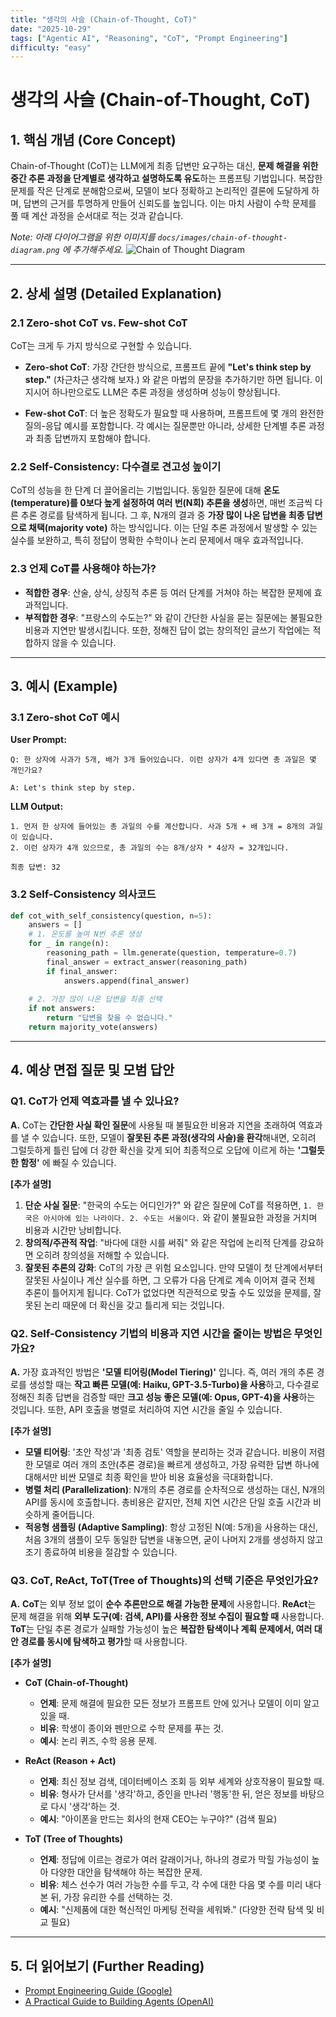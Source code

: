 ```yaml
---
title: "생각의 사슬 (Chain-of-Thought, CoT)"
date: "2025-10-29"
tags: ["Agentic AI", "Reasoning", "CoT", "Prompt Engineering"]
difficulty: "easy"
---
```


# 생각의 사슬 (Chain-of-Thought, CoT)

## 1. 핵심 개념 (Core Concept)

Chain-of-Thought (CoT)는 LLM에게 최종 답변만 요구하는 대신, **문제 해결을 위한 중간 추론 과정을 단계별로 생각하고 설명하도록 유도**하는 프롬프팅 기법입니다. 복잡한 문제를 작은 단계로 분해함으로써, 모델이 보다 정확하고 논리적인 결론에 도달하게 하며, 답변의 근거를 투명하게 만들어 신뢰도를 높입니다. 이는 마치 사람이 수학 문제를 풀 때 계산 과정을 순서대로 적는 것과 같습니다.

*Note: 아래 다이어그램을 위한 이미지를 `docs/images/chain-of-thought-diagram.png` 에 추가해주세요.*
![Chain of Thought Diagram](../../images/chain-of-thought-diagram.png)

---

## 2. 상세 설명 (Detailed Explanation)

### 2.1 Zero-shot CoT vs. Few-shot CoT

CoT는 크게 두 가지 방식으로 구현할 수 있습니다.

- **Zero-shot CoT**: 가장 간단한 방식으로, 프롬프트 끝에 **"Let's think step by step."** (차근차근 생각해 보자.) 와 같은 마법의 문장을 추가하기만 하면 됩니다. 이 지시어 하나만으로도 LLM은 추론 과정을 생성하며 성능이 향상됩니다.

- **Few-shot CoT**: 더 높은 정확도가 필요할 때 사용하며, 프롬프트에 몇 개의 완전한 질의-응답 예시를 포함합니다. 각 예시는 질문뿐만 아니라, 상세한 단계별 추론 과정과 최종 답변까지 포함해야 합니다.

### 2.2 Self-Consistency: 다수결로 견고성 높이기

CoT의 성능을 한 단계 더 끌어올리는 기법입니다. 동일한 질문에 대해 **온도(temperature)를 0보다 높게 설정하여 여러 번(N회) 추론을 생성**하면, 매번 조금씩 다른 추론 경로를 탐색하게 됩니다. 그 후, N개의 결과 중 **가장 많이 나온 답변을 최종 답변으로 채택(majority vote)** 하는 방식입니다. 이는 단일 추론 과정에서 발생할 수 있는 실수를 보완하고, 특히 정답이 명확한 수학이나 논리 문제에서 매우 효과적입니다.

### 2.3 언제 CoT를 사용해야 하는가?

- **적합한 경우**: 산술, 상식, 상징적 추론 등 여러 단계를 거쳐야 하는 복잡한 문제에 효과적입니다.
- **부적합한 경우**: "프랑스의 수도는?" 와 같이 간단한 사실을 묻는 질문에는 불필요한 비용과 지연만 발생시킵니다. 또한, 정해진 답이 없는 창의적인 글쓰기 작업에는 적합하지 않을 수 있습니다.

---

## 3. 예시 (Example)

### 3.1 Zero-shot CoT 예시

**User Prompt:**
```
Q: 한 상자에 사과가 5개, 배가 3개 들어있습니다. 이런 상자가 4개 있다면 총 과일은 몇 개인가요?

A: Let's think step by step.
```

**LLM Output:**
```
1. 먼저 한 상자에 들어있는 총 과일의 수를 계산합니다. 사과 5개 + 배 3개 = 8개의 과일이 있습니다.
2. 이런 상자가 4개 있으므로, 총 과일의 수는 8개/상자 * 4상자 = 32개입니다.

최종 답변: 32
```

### 3.2 Self-Consistency 의사코드

```python
def cot_with_self_consistency(question, n=5):
    answers = []
    # 1. 온도를 높여 N번 추론 생성
    for _ in range(n):
        reasoning_path = llm.generate(question, temperature=0.7)
        final_answer = extract_answer(reasoning_path)
        if final_answer:
            answers.append(final_answer)
    
    # 2. 가장 많이 나온 답변을 최종 선택
    if not answers:
        return "답변을 찾을 수 없습니다."
    return majority_vote(answers)
```

---

## 4. 예상 면접 질문 및 모범 답안

### Q1. CoT가 언제 역효과를 낼 수 있나요?

**A.** CoT는 **간단한 사실 확인 질문**에 사용될 때 불필요한 비용과 지연을 초래하여 역효과를 낼 수 있습니다. 또한, 모델이 **잘못된 추론 과정(생각의 사슬)을 환각**해내면, 오히려 그럴듯하게 틀린 답에 더 강한 확신을 갖게 되어 최종적으로 오답에 이르게 하는 **'그럴듯한 함정'** 에 빠질 수 있습니다.

**[추가 설명]**
1.  **단순 사실 질문**: "한국의 수도는 어디인가?" 와 같은 질문에 CoT를 적용하면, `1. 한국은 아시아에 있는 나라이다. 2. 수도는 서울이다.` 와 같이 불필요한 과정을 거치며 비용과 시간만 낭비합니다.
2.  **창의적/주관적 작업**: "바다에 대한 시를 써줘" 와 같은 작업에 논리적 단계를 강요하면 오히려 창의성을 저해할 수 있습니다.
3.  **잘못된 추론의 강화**: CoT의 가장 큰 위험 요소입니다. 만약 모델이 첫 단계에서부터 잘못된 사실이나 계산 실수를 하면, 그 오류가 다음 단계로 계속 이어져 결국 전체 추론이 틀어지게 됩니다. CoT가 없었다면 직관적으로 맞출 수도 있었을 문제를, 잘못된 논리 때문에 더 확신을 갖고 틀리게 되는 것입니다.

### Q2. Self-Consistency 기법의 비용과 지연 시간을 줄이는 방법은 무엇인가요?

**A.** 가장 효과적인 방법은 **'모델 티어링(Model Tiering)'** 입니다. 즉, 여러 개의 추론 경로를 생성할 때는 **작고 빠른 모델(예: Haiku, GPT-3.5-Turbo)을 사용**하고, 다수결로 정해진 최종 답변을 검증할 때만 **크고 성능 좋은 모델(예: Opus, GPT-4)을 사용**하는 것입니다. 또한, API 호출을 병렬로 처리하여 지연 시간을 줄일 수 있습니다.

**[추가 설명]**
- **모델 티어링**: '초안 작성'과 '최종 검토' 역할을 분리하는 것과 같습니다. 비용이 저렴한 모델로 여러 개의 초안(추론 경로)을 빠르게 생성하고, 가장 유력한 답변 하나에 대해서만 비싼 모델로 최종 확인을 받아 비용 효율성을 극대화합니다.
- **병렬 처리 (Parallelization)**: N개의 추론 경로를 순차적으로 생성하는 대신, N개의 API를 동시에 호출합니다. 총비용은 같지만, 전체 지연 시간은 단일 호출 시간과 비슷하게 줄어듭니다.
- **적응형 샘플링 (Adaptive Sampling)**: 항상 고정된 N(예: 5개)을 사용하는 대신, 처음 3개의 샘플이 모두 동일한 답변을 내놓으면, 굳이 나머지 2개를 생성하지 않고 조기 종료하여 비용을 절감할 수 있습니다.

### Q3. CoT, ReAct, ToT(Tree of Thoughts)의 선택 기준은 무엇인가요?

**A.** **CoT**는 외부 정보 없이 **순수 추론만으로 해결 가능한 문제**에 사용합니다. **ReAct**는 문제 해결을 위해 **외부 도구(예: 검색, API)를 사용한 정보 수집이 필요할 때** 사용합니다. **ToT**는 단일 추론 경로가 실패할 가능성이 높은 **복잡한 탐색이나 계획 문제에서, 여러 대안 경로를 동시에 탐색하고 평가**할 때 사용합니다.

**[추가 설명]**
- **CoT (Chain-of-Thought)**
  - **언제**: 문제 해결에 필요한 모든 정보가 프롬프트 안에 있거나 모델이 이미 알고 있을 때.
  - **비유**: 학생이 종이와 펜만으로 수학 문제를 푸는 것.
  - **예시**: 논리 퀴즈, 수학 응용 문제.

- **ReAct (Reason + Act)**
  - **언제**: 최신 정보 검색, 데이터베이스 조회 등 외부 세계와 상호작용이 필요할 때.
  - **비유**: 형사가 단서를 '생각'하고, 증인을 만나러 '행동'한 뒤, 얻은 정보를 바탕으로 다시 '생각'하는 것.
  - **예시**: "아이폰을 만드는 회사의 현재 CEO는 누구야?" (검색 필요)

- **ToT (Tree of Thoughts)**
  - **언제**: 정답에 이르는 경로가 여러 갈래이거나, 하나의 경로가 막힐 가능성이 높아 다양한 대안을 탐색해야 하는 복잡한 문제.
  - **비유**: 체스 선수가 여러 가능한 수를 두고, 각 수에 대한 다음 몇 수를 미리 내다본 뒤, 가장 유리한 수를 선택하는 것.
  - **예시**: "신제품에 대한 혁신적인 마케팅 전략을 세워봐." (다양한 전략 탐색 및 비교 필요)

---

## 5. 더 읽어보기 (Further Reading)

- [Prompt Engineering Guide (Google)](/docs/references/google/Prompt%20Engineering_v7.pdf)
- [A Practical Guide to Building Agents (OpenAI)](/docs/references/openai/a-practical-guide-to-building-agents-3.pdf)